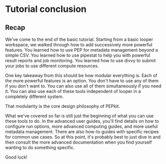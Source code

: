 # Tutorial conclusion

## Recap

We've come to the end of the basic tutorial.
Starting from a basic looper workspace, we walked through how to add successively more powerful features.
You learned how to use PEP for metadata management beyond a simple CSV.
You learned how to use pipestat to help you with powerful result reports and job monitoring.
You learned how to use divvy to submit your jobs to use different compute resources.

One key takeaway from this should be how modular everything is.
Each of the more powerful features is an option. 
You don't have to use any of them if you don't want to.
You can also use all of them simultaneously if you need it.
You can also use each of these tools independent of looper in a completely different system.

That modularity is the core design philosophy of PEPkit. 

What we've covered so far is still just the beginning of what you can use these tools to do. 
In the advanced user guides, you'll find details on how to configure run options, more advanced computing guides, and more useful metadata management.
There are also how-to guides with specific recipes for common use cases.
So at this point, it's probably best to just dive in and then consult the more advanced documentation when you find yourself wanting to do something specific.

Good luck!

